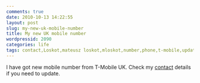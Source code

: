 ```yaml
---
comments: true
date: 2010-10-13 14:22:55
layout: post
slug: my-new-uk-mobile-number
title: My new UK mobile number
wordpressid: 2090
categories: life
tags: contact,Loskot,mateusz loskot,mloskot,number,phone,t-mobile,update
---
```


I have got new mobile number from T-Mobile UK. Check my [contact](/contact) details if you need to update.
